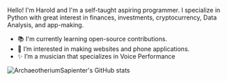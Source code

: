 Hello! I'm Harold and I'm a self-taught aspiring programmer. I specialize in Python with great interest in finances, investments, cryptocurrency, Data Analysis, and app-making. 

- 📚 I'm currently learning open-source contributions.
- 👀 I’m interested in making websites and phone applications.
- ✨ I’m a musician that specializes in Voice Performance

![ArchaeotheriumSapienter's GitHub stats](https://github-readme-stats.vercel.app/api?username=ArchaeotheriumSapienter&count_private=true&show_icons=true)


<!---
ArchaeotheriumSapienter/ArchaeotheriumSapienter is a ✨ special ✨ repository because its `README.md` (this file) appears on your GitHub profile.
You can click the Preview link to take a look at your changes.
--->
